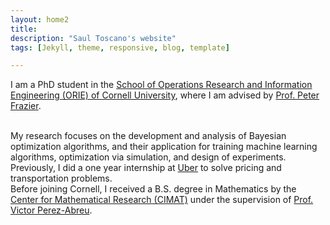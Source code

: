 ```yaml
---
layout: home2
title:
description: "Saul Toscano's website"
tags: [Jekyll, theme, responsive, blog, template]

---
```


I am a PhD student in the <a href="http://www.orie.cornell.edu/" target="_blank">School of
Operations Research and Information Engineering (ORIE) of Cornell University</a>, where I am advised
by <a href="https://people.orie.cornell.edu/pfrazier/" target="_blank">Prof. Peter Frazier</a>.

<br />
My research focuses on the development and analysis of Bayesian optimization algorithms, and their
application for training machine learning algorithms, optimization via simulation, and design of experiments.

<br />
Previously, I did a one year internship at <a href="https://www.uber.com/" target="_blank">Uber</a>
to solve pricing and transportation problems.

<br />
Before joining Cornell, I received a B.S. degree in Mathematics by the <a href="http://www.cimat.mx/" target="_blank">Center for Mathematical Research (CIMAT)</a>
under the supervision of <a href="http://www.cimat.mx/~pabreu/" target="_blank">Prof. Victor Perez-Abreu</a>.





